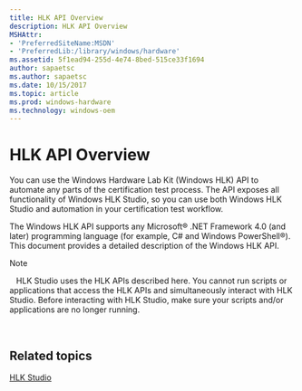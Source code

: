 ```yaml
---
title: HLK API Overview
description: HLK API Overview
MSHAttr:
- 'PreferredSiteName:MSDN'
- 'PreferredLib:/library/windows/hardware'
ms.assetid: 5f1ead94-255d-4e74-8bed-515ce33f1694
author: sapaetsc
ms.author: sapaetsc
ms.date: 10/15/2017
ms.topic: article
ms.prod: windows-hardware
ms.technology: windows-oem
---
```


# HLK API Overview


You can use the Windows Hardware Lab Kit (Windows HLK) API to automate any parts of the certification test process. The API exposes all functionality of Windows HLK Studio, so you can use both Windows HLK Studio and automation in your certification test workflow.

The Windows HLK API supports any Microsoft® .NET Framework 4.0 (and later) programming language (for example, C# and Windows PowerShell®). This document provides a detailed description of the Windows HLK API.

>[!NOTE]
>  
HLK Studio uses the HLK APIs described here. You cannot run scripts or applications that access the HLK APIs and simultaneously interact with HLK Studio. Before interacting with HLK Studio, make sure your scripts and/or applications are no longer running.

 

## <span id="related_topics"></span>Related topics


[HLK Studio](..\user\hlk-studio.md)

 

 







